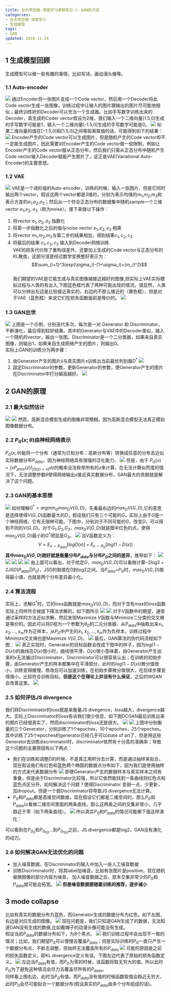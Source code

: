 ```yaml
---
title: 台大李宏毅-深度学习课程笔记-1：GAN的介绍
categories:
- 台大李宏毅-深度学习
- 生成模型
tags:
- GAN
updated: 2018-11-24
---
```

## 1 生成模型回顾
生成模型可以做一些有趣的事情，比如写诗，画动漫头像等。
### 1.1 Auto-encoder
![](/assets/blog_images/2018-11-24-自编码.png)
通过Encoder将一张图片变成一个Code vector，然后用一个Decoder将此Code vector生成一张图像，训练过程中让输入的图片跟输出的图片尽可能地相似；最终训练好的Decoder可以充当一个生成器。比如手写数字训练出来的Decoder，其生成的Coder vector假设为2维，我们输入一个二维向量[1.5,0]生成的手写数字可能是1，输入一个二维向量[-1.5,0]生成的手写数字可能是0。
![](/assets/blog_images/2018-11-24-手写数字自编码.png)
如果二维向量的值在[−1.5,0]和[1.5,0]之间等距离取值的话，可能得到如下的结果：
![](/assets/blog_images/2018-11-24-数字生成.png)
Encoder产生的Code vector可以生成图片，但是随机产生的Code vector却不一定能生成图片，因此需要对Encoder产生的Code vector做一些限制，例如让Encoder产生的Code vector服从正态分布，然后我们只需从正态分布中随机产生Code vector输入Decoder就能产生图片了。这正是VAE(Variational Auto-Encoder)的主要思想。
### 1.2 VAE
![](/assets/blog_images/2018-11-24-VAE.png)
VAE是一个进阶版的Auto-encoder，训练的时候，输入一张图片，但是它同时输出两个vector，假设这两个vector都是3维的，分别为表示均值的$m_1$,$m_2$,$m_3$和表示方差的$\sigma_1$,$\sigma_2$,$\sigma_3$；然后从一个符合正态分布的数据集中随机sample一个三维vector $e_1$,$e_2$, $e_3$（称为noise）。接下来做以下操作：
1. 将vector $\sigma_1,\sigma_2,\sigma_3$ 指数化
2. 将第一步指数化之后的值与noise vector $e_1,e_2,e_3$ 相乘
3. 将vector $m_1$,$m_2$,$m_3$与第二步的结果相加，得到结果$c_1,c_2,c_3$
4. 将最后的结果 $c_1,c_2,c_3$ 输入到Decoder网络训练  
VAE的损失代价除了重构误差外，还要加上生成的Code vector与正态分布的KL散度，这部分误差经过数学变换整好表示为：  
$$\sum_{i=1}^3(exp(\sigma_i)-(1+\sigma_i)+(m_i)^2)$$  
我们期望的VAE是它能生成与真实图像越接近越好的图像,但实际上VAE实际模拟过程与人类的有出入,下图蓝色框代表了两种可能出现的情况。很显然，人类可以分辨出左边是比较接近真实的，右边的不那么接近的（黄色框），但是对于VAE（蓝色框）来说它们在损失函数面前是等价的。
![](/assets/blog_images/2018-11-24-VAE问题.png)  
### 1.3 GAN出世
![](/assets/blog_images/2018-11-24-Generation.png)
上图是一个示例，分别迭代多次，每次是一对 Generator 和 Discriminator，不断演化，最后得到较好结果。其中的Generator与VAE中的Decoder类似，输入一个随机的vector，输出一张图。Discriminator是一个二分类器，如果来自真实图像，则输出1，如果来自生成网络产生的图片，则输出0。  
实际上GAN的训练分为两步骤：
1. 由Generator产生的图片$\hat{x}$与真实图片$x$训练出当前最优判别器$D^\ast$
![](/assets/blog_images/2018-11-24-Discriminator.png)
2. 固定Discriminator的参数，更新Generator的参数，使Generator产生的图片在Discriminator中打分越高越好。
![](/assets/blog_images/2018-11-24-Generator.png)

## 2 GAN的原理
### 2.1 最大似然估计
![](/assets/blog_images/2018-11-24-MLE.png)
![](/assets/blog_images/2018-11-24-MLE2.png)
然而，高斯混合模型生成的图像非常模糊，因为高斯混合模型无法真正模拟图像数据分布。
### 2.2 $P_G(x;\theta)$由神经网络表示
$P_G(x;\theta)$能将一个分布（通常为已知分布：高斯分布等）转换成任意的分布去近似实际数据分布$P_{data}$，因为神经网络具有很强的泛化能力。
![](/assets/blog_images/2018-11-24-PG.png)
但是，由于 $P_G(x)=\int xP_{prior}(z)I_{[G(z)=x]}dz$的概率没法枚举所有的$z$来计算，在无法计算似然度的情况下，无法调整参数$\theta$使得网络输出$x$接近真实数据分布，GAN最大的贡献就是解决了这个问题。
### 2.3 GAN的基本思想
![](/assets/blog_images/2018-11-24-GAN1.png)
如何理解$G^\ast=argmin_Gmax_DV(G,D)$，先看最右边的$max_DV(G,D)$,它的意思是选择使得$V(G,D)$函数最大的$D$，假设我们只有三个可能的$G$，实际上由于$G$是一个神经网络，它有无限种可能。下图中，分别对于不同可能的$G$，改变$D$，可以得到不同的$V(G,D)$。对于$G_1$,$G_2$,$G_3$，$max_DV(G,D)$就是图中红色的点，使得$max_DV(G,D)$最小的$G^\ast$明显是$G_3$。
![](/assets/blog_images/2018-11-24-GAN2.png)
当V函数定义为：
$$V=E_{x\sim P_{data}}[logD(x)]+E_{x\sim P_G}[log(1-D(x)]$$
**其中$max_DV(G,D)$刚好就是衡量分布$P_{data}$与分布$P_G$之间的差异**，推导如下：
![](/assets/blog_images/2018-11-24-GAN3.png)
![](/assets/blog_images/2018-11-24-GAN4.png)
![](/assets/blog_images/2018-11-24-GAN5.png)
![](/assets/blog_images/2018-11-24-GAN6.png)
![](/assets/blog_images/2018-11-24-GAN7.png)
由上面可以看出，对于给定$G$，$max_DV(G,D)$可以看做计算$-2log2+2JSD(P_{data}||P_G)$，JSD的取值在0到log2之间，当$P_{data}$=$P_G$时，$max_DV(G,D)$取得最小值，也就是两个分布差异最小化。

### 2.4 算法流程
实际上，求解$G^\ast$时，它的$loss$函数就是$max_DV(G,D)$，而对于含有$max$的$loss$函数实际上同样符合梯度下降法求解的，如下图所示
![](/assets/blog_images/2018-11-24-GAN8.png)
![](/assets/blog_images/2018-11-24-GAN9.png)
对于$V$函数中的期望，通常通过采样的方法近似求解，然后发现Maximize $V$函数与Minimize二分类的交叉熵是等价的。因此可以将$D$视为一个参数为$\theta_D$的二元分类器，从$P_{data}$中抽取出来$x_1,x_2,...,x_m$作为正样本，从$P_G$中产生的$\hat{x}_1,\hat{x}_2,...,\hat{x}_m$作为负样本，训练过程中Minimize交叉熵也是Maximize $V(G,D)$。
![](/assets/blog_images/2018-11-24-GAN10.png)
最后，GAN算法的伪代码流程如下图：
![](/assets/blog_images/2018-11-24-GAN11.png)
真正实现时，Generator的目标函数会改成下图中的样子，因为$log(1-D(x))$的曲线在$D(x)$很小时，曲线很平滑，$D(x)$很小意味着，由Generator产生出来的$x$无法骗过Discriminator，Discriminator可以很容易认出；在训练的初始步骤，由Generator产生的样本都集中在平滑部分，此时的$log(1-D(x))$微分值很小，训练变得缓慢。修改后可以加速训练，在初始步骤微分值很大，在后续步骤变得很小，比较符合训练目标。**但是这个在理论上并没有什么保证**，之后的WGAN会改善这里。
![](/assets/blog_images/2018-11-24-GAN12.png)

### 2.5 如何评估JS divergence
我们将Discriminator的$loss$就是来衡量JS divegence，$loss$越大，divergence越大。实际上Discriminator的$loss$告诉我们很少信息，如下图DCGAN最后训练出来的图片已经很真实了，然而discriminator的$loss$还是很大。
![](/assets/blog_images/2018-11-24-GAN14.png)
![](/assets/blog_images/2018-11-24-GAN13.png)
上图中分别衡量的三个Generator，分别训练了1个epoches，10个epoches，25个epoches。其中训练了25个epoches的generator已经几乎可以state of art了，但是用这些Generator去训练discriminator时，discriminator依然有十分高的准确率；导致这个问题的主要原因有以下两点：  
- 我们在训练和调整$D$的时候，不是真正用积分去计算，而是通过抽样来拟合。现在假设我们有红色和蓝色两个椭圆的数据点分布如下，因为我们是使用抽样的方式来代表数据分布
![](/assets/blog_images/2018-11-24-GAN15.png)
即便Generator产生的数据样本与真实样本之间有重叠，但是由于Discriminator比较强，所以它依然能找到一条曲线将红色点和蓝色点区分开。如何解决这个问题？使得Discriminator 变弱一点，少更新，加dropout。但是一个弱Discriminator将导致JS divergence无法计算。  
- $P_G$和$P_{data}$都是高维空间数据，现在假设它们都是二维空间的，那么$P_G$和$P_{data}$以看做二维空间里面的两条直线，那么这两条之间的交集非常小，几乎趋近于零（如下两条直线）。
![](/assets/blog_images/2018-11-24-GAN16.png)
所以真实$P_G$和$P_{data}$的情况可能像下面这样演化：

可以看到在$P_{G_0}$和$P_{G_{50}}$...到$P_{G_{100}}$之前，JS divergence都是log2，GAN没有演化的动力。
### 2.6 如何解决GAN无法优化的问题
- 加入噪音数据。在Discriminator的输入中加入一些人工噪音数据
- 训练Discriminator时，将其label加噪音。比如有张图片是positive，现在随机替换图像的部分内容为噪音。
加入噪音数据之后，原本交集非常少的$P_G$和$P_{data}$就可能会拓宽。
![](/assets/blog_images/2018-11-24-GAN18.png)
**但是噪音数据要随着训练的推荐，逐步减小**

## 3 mode collapse
比如有真实的数据分布为蓝色，而Generator生成的数据分布为红色，如下左图，右边是对应生成的图像。
![](/assets/blog_images/2018-11-24-GAN19.png)
现在问题是，我们只知道GAN生成了的数据，无法知道GAN没有生成的数据,比如戴帽子的动漫头像可能没有生成。  
假设当前$P_{data}$的数据分布如下，为8个黑点。
![](/assets/blog_images/2018-11-24-GAN20.png)
我们训练过程中会出现不一致的情况；比如，我们期望$P_G$可以慢慢去覆盖$P_{data}$；但是实际训练时$P_G$一直只产生一个数据分布点，不断去调整，但始终无法覆盖所有的$P_{data}$
![](/assets/blog_images/2018-11-24-GAN21.png)
可能的原因是之前的损失函数定义，即KL divergence定义有误。下图左边代表了原始的损失函数定义。
![](/assets/blog_images/2018-11-24-GAN22.png)
左边当$P_{data}$有值，而$P_G$为零的时候，该函数将取无穷大的值。所以此时$P_G$为了避免这种情况会尽力去覆盖尽所有的$P_{data}$。  
同样看上图右边，此时当$P_G$有值，而$P_{data}$没有值的时候函数取值会趋近无穷大，此时$P_G$会尽可能拟合一个数据分布(假设真实的$P_{data}$由多个分布组成的话)。

